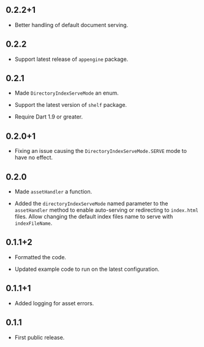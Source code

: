 ## 0.2.2+1

* Better handling of default document serving.

## 0.2.2

* Support latest release of `appengine` package.

## 0.2.1

* Made `DirectoryIndexServeMode` an enum.

* Support the latest version of `shelf` package.

* Require Dart 1.9 or greater.

## 0.2.0+1

* Fixing an issue causing the `DirectoryIndexServeMode.SERVE` mode to have no
  effect.

## 0.2.0

* Made `assetHandler` a function.

* Added the `directoryIndexServeMode` named parameter to the `assetHandler`
  method to enable auto-serving or redirecting to `index.html` files.
  Allow changing the default index files name to serve with `indexFileName`.

## 0.1.1+2

* Formatted the code.

* Updated example code to run on the latest configuration.

## 0.1.1+1

* Added logging for asset errors.

## 0.1.1

* First public release.
